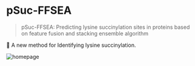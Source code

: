 # pSuc-FFSEA
> pSuc-FFSEA: Predicting lysine succinylation sites in proteins based on feature fusion and stacking ensemble algorithm

🐹 A new method for Identifying lysine succinylation.

![homepage](https://wugenqiang.github.io/PictureBed/images/1646275475871.png)
